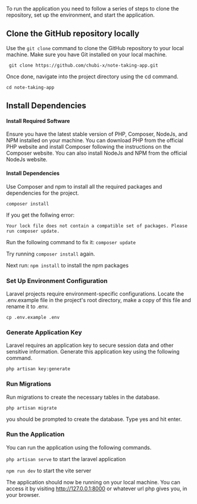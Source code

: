 To run the application you need to follow a series of steps to clone the repository, set up the environment, and start the application.

## Clone the GitHub repository locally
Use the `git clone` command to clone the GitHub repository to your local machine. Make sure you have Git installed on your local machine. 

` git clone https://github.com/chubi-x/note-taking-app.git`


Once done, navigate into the project directory using the cd command.

`cd note-taking-app`

## Install Dependencies

#### Install Required Software
Ensure you have the latest stable version of PHP, Composer, NodeJs, and NPM installed on your machine. You can download PHP from the official PHP website and install Composer following the instructions on the Composer website. 
You can also install NodeJs and NPM from the official NodeJs website.


#### Install Dependencies
Use Composer and npm to install all the required packages and dependencies for the project.

`composer install`

If you get the follwing error:

`Your lock file does not contain a compatible set of packages. Please run composer update.`

Run the following command to fix it:
`composer update`

Try running `composer install` again.

Next run:
`npm install` to install the npm packages

### Set Up Environment Configuration
Laravel projects require environment-specific configurations. Locate the .env.example file in the project's root directory, make a copy of this file and rename it to .env.

`cp .env.example .env`

### Generate Application Key
Laravel requires an application key to secure session data and other sensitive information. Generate this application key using the following command.

`php artisan key:generate`


### Run Migrations

Run migrations to create the necessary tables in the database.

`php artisan migrate`

you should be prompted to create the database. Type yes and hit enter.

### Run the Application
You can run the application using the following commands.

`php artisan serve` to start the laravel application

`npm run dev` to start the vite server

The application should now be running on your local machine. You can access it by visiting http://127.0.0.1:8000 or whatever url php gives you, in your browser.

